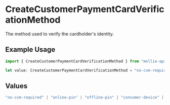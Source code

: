 # CreateCustomerPaymentCardVerificationMethod

The method used to verify the cardholder's identity.

## Example Usage

```typescript
import { CreateCustomerPaymentCardVerificationMethod } from "mollie-api-typescript/models/operations";

let value: CreateCustomerPaymentCardVerificationMethod = "no-cvm-required";
```

## Values

```typescript
"no-cvm-required" | "online-pin" | "offline-pin" | "consumer-device" | "signature" | "signature-and-online-pin" | "online-pin-and-signature" | "none" | "failed"
```